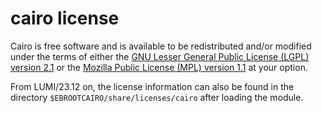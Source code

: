 # cairo license

Cairo is free software and is available to be redistributed and/or modified 
under the terms of either the 
[GNU Lesser General Public License (LGPL) version 2.1](https://www.gnu.org/licenses/old-licenses/lgpl-2.1.html)
or the [Mozilla Public License (MPL) version 1.1](https://www.mozilla.org/en-US/MPL/1.1/)
at your option.

From LUMI/23.12 on, the license information can also be found in the directory
`$EBROOTCAIRO/share/licenses/cairo` after loading the module.
